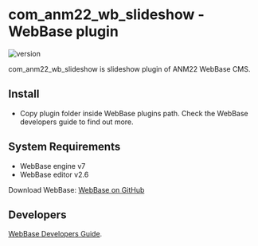 # com_anm22_wb_slideshow - WebBase plugin
![version](https://img.shields.io/badge/version-1.2-blue)

com_anm22_wb_slideshow is slideshow plugin of ANM22 WebBase CMS.

## Install
*	Copy plugin folder inside WebBase plugins path. Check the WebBase developers guide to find out more.

## System Requirements
*	WebBase engine v7
*	WebBase editor v2.6

Download WebBase: [WebBase on GitHub](https://github.com/ANM22/WebBase)

## Developers
[WebBase Developers Guide](https://www.anm22.it/it/webbase-developers/).